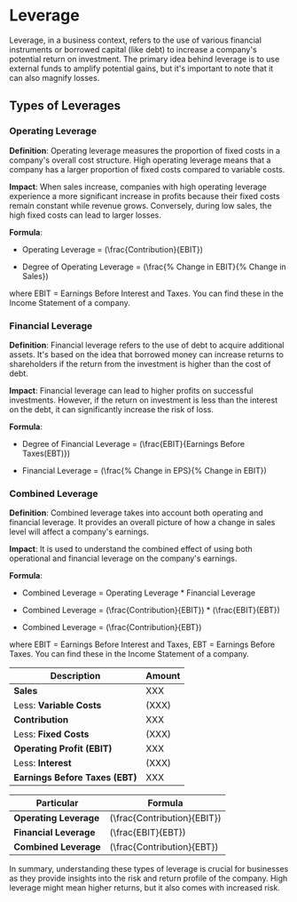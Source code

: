 # Leverage

Leverage, in a business context, refers to the use of various financial instruments or borrowed capital (like debt) to increase a company's potential return on investment. The primary idea behind leverage is to use external funds to amplify potential gains, but it's important to note that it can also magnify losses.

## Types of Leverages

### **Operating Leverage**

   **Definition**: Operating leverage measures the proportion of fixed costs in a company's overall cost structure. High operating leverage means that a company has a larger proportion of fixed costs compared to variable costs.

   **Impact**: When sales increase, companies with high operating leverage experience a more significant increase in profits because their fixed costs remain constant while revenue grows. Conversely, during low sales, the high fixed costs can lead to larger losses.
   
   **Formula**: 

   - Operating Leverage = \(\frac{Contribution}{EBIT}\) 
   
   - Degree of Operating Leverage = \(\frac{\% Change in EBIT}{\% Change in Sales}\)

   where EBIT = Earnings Before Interest and Taxes. You can find these in the Income Statement of a company.



### **Financial Leverage**

   
   **Definition**: Financial leverage refers to the use of debt to acquire additional assets. It's based on the idea that borrowed money can increase returns to shareholders if the return from the investment is higher than the cost of debt.
   
   **Impact**: Financial leverage can lead to higher profits on successful investments. However, if the return on investment is less than the interest on the debt, it can significantly increase the risk of loss.
   
   **Formula**: 

   - Degree of Financial Leverage = \(\frac{EBIT}{Earnings Before Taxes(EBT)}\)

   - Financial Leverage = \(\frac{\% Change in EPS}{\% Change in EBIT}\)


### **Combined Leverage**

   
   **Definition**: Combined leverage takes into account both operating and financial leverage. It provides an overall picture of how a change in sales level will affect a company's earnings.
   
   **Impact**: It is used to understand the combined effect of using both operational and financial leverage on the company's earnings.
   
   **Formula**:

   - Combined Leverage = Operating Leverage * Financial Leverage
   
   - Combined Leverage = \(\frac{Contribution}{EBIT}\) * \(\frac{EBIT}{EBT}\)
   
   - Combined Leverage = \(\frac{Contribution}{EBT}\)


where EBIT = Earnings Before Interest and Taxes, EBT = Earnings Before Taxes. You can find these in the Income Statement of a company.


| Description                               | Amount |
|-------------------------------------------|--------------------|
| **Sales**                                  |       XXX          |
| Less: **Variable Costs**                   |      (XXX)         |
| **Contribution**                           |       XXX          |
| Less: **Fixed Costs**                      |      (XXX)         |
| **Operating Profit (EBIT)**                |       XXX          |
| Less: **Interest**                         |      (XXX)         |
| **Earnings Before Taxes (EBT)**            |       XXX          |


| Particular                               | Formula |
|-------------------------------------------|--------------------|
| **Operating Leverage**                                  |       \(\frac{Contribution}{EBIT}\)          |
| **Financial Leverage**                   |      \(\frac{EBIT}{EBT}\)         |
| **Combined Leverage**                           |       \(\frac{Contribution}{EBT}\)          |




In summary, understanding these types of leverage is crucial for businesses as they provide insights into the risk and return profile of the company. High leverage might mean higher returns, but it also comes with increased risk.